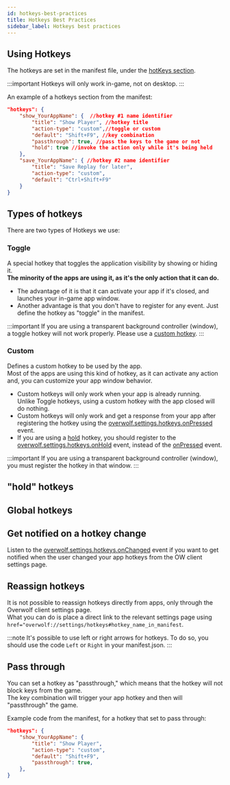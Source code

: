 ```yaml
---
id: hotkeys-best-practices
title: Hotkeys Best Practices
sidebar_label: Hotkeys best practices
---
```


## Using Hotkeys

The hotkeys are set in the manifest file, under the [hotKeys section](../api/manifest-json#hotkeys-object).

:::important
Hotkeys will only work in-game, not on desktop.
:::

An example of a hotkeys section from the manifest:

```json
"hotkeys": {
    "show_YourAppName": {  //hotkey #1 name identifier
        "title": "Show Player", //hotkey title
        "action-type": "custom",//toggle or custom
        "default": "Shift+F9", //key combination
        "passthrough": true, //pass the keys to the game or not
        "hold": true //invoke the action only while it's being held
    },
    "save_YourAppName": { //hotkey #2 name identifier
        "title": "Save Replay for later",
        "action-type": "custom",
        "default": "Ctrl+Shift+F9"
    }
}
```

## Types of hotkeys

There are two types of Hotkeys we use:

### Toggle

A special hotkey that toggles the application visibility by showing or hiding it.  
**The minority of the apps are using it, as it's the only action that it can do.**

* The advantage of it is that it can activate your app if it's closed, and launches your in-game app window.
* Another advantage is that you don't have to register for any event. Just define the hotkey as "toggle" in the manifest.

:::important
If you are using a transparent background controller (window), a toggle hotkey will not work properly. Please use a [custom hotkey](#custom).
:::

### Custom

Defines a custom hotkey to be used by the app.  
Most of the apps are using this kind of hotkey, as it can activate any action and, you can customize your app window behavior.

* Custom hotkeys will only work when your app is already running.  
  Unlike Toggle hotkeys, using a custom hotkey with the app closed will do nothing.
* Custom hotkeys will only work and get a response from your app after registering the hotkey using the [overwolf.settings.hotkeys.onPressed](../api/overwolf-settings-hotkeys#onpressed) event.
* If you are using a [hold](#hold-hotkeys) hotkey, you should register to the [overwolf.settings.hotkeys.onHold](../api/overwolf-settings-hotkeys#onhold) event, instead of the [onPressed](../api/overwolf-settings-hotkeys#onhold) event.

:::important
If you are using a transparent background controller (window), you must register the hotkey in that window.
:::

## "hold" hotkeys

## Global hotkeys

## Get notified on a hotkey change

Listen to the [overwolf.settings.hotkeys.onChanged](../api/overwolf-settings-hotkeys#onchanged) event if you want to get notified when the user changed your app hotkeys from the OW client settings page.

## Reassign hotkeys

It is not possible to reassign hotkeys directly from apps, only through the Overwolf client settings page.  
What you can do is place a direct link to the relevant settings page using `href="overwolf://settings/hotkeys#hotkey_name_in_manifest`.  

:::note
It's possible to use left or right arrows for hotkeys. To do so, you should use the code `Left` or `Right` in your manifest.json.
:::

## Pass through 

You can set a hotkey as "passthrough," which means that the hotkey will not block keys from the game.  
The key combination will trigger your app hotkey and then will "passthrough" the game.

Example code from the manifest, for a hotkey that set to pass through:

```json
"hotkeys": {
    "show_YourAppName": { 
        "title": "Show Player",
        "action-type": "custom",
        "default": "Shift+F9",
        "passthrough": true,
    },
}
```
